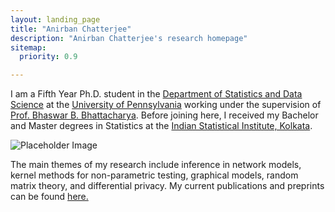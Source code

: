 ```yaml
---
layout: landing_page
title: "Anirban Chatterjee"
description: "Anirban Chatterjee's research homepage"
sitemap:
  priority: 0.9

---
```

<div class="landing-page-wrapper">
      <div class="top-content">
          <div class="landing-page-content">
            <p>
              I am a Fifth Year Ph.D. student in the <a href="https://statistics.wharton.upenn.edu/" target="_blank">Department of Statistics and Data Science</a> at the <a href="https://www.upenn.edu/" target="_blank">University of Pennsylvania</a> working under the supervision of <a href="http://www-stat.wharton.upenn.edu/~bhaswar/" target="_blank">Prof. Bhaswar B. Bhattacharya</a>. Before joining here, I received my Bachelor and Master degrees in Statistics at the <a href="https://www.isical.ac.in/" target="_blank">Indian Statistical Institute, Kolkata</a>.
            </p>
          </div>
          <div class="landing-page-image">
              <img src="avatar.jpg" alt="Placeholder Image">
          </div>
      </div>
      <div class="bottom-content">
          <p>
            The main themes of my research include inference in network models, kernel methods for non-parametric testing, graphical models, random matrix theory, and differential privacy. My current publications and preprints can be found <a href="https://anirbanc96.github.io/main/research/" target="_blank">here.</a>
        </p>
      </div>
  </div>




                                     
